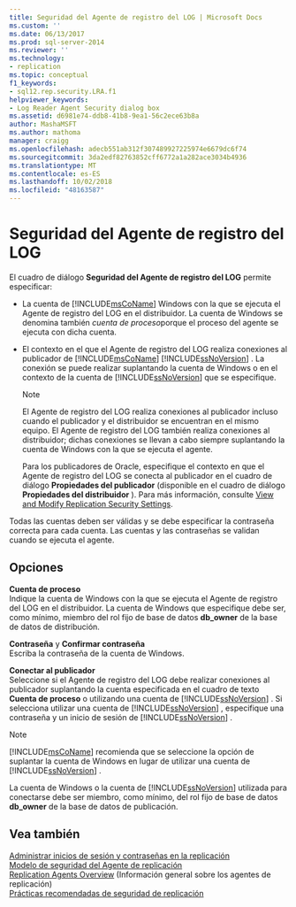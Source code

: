 ```yaml
---
title: Seguridad del Agente de registro del LOG | Microsoft Docs
ms.custom: ''
ms.date: 06/13/2017
ms.prod: sql-server-2014
ms.reviewer: ''
ms.technology:
- replication
ms.topic: conceptual
f1_keywords:
- sql12.rep.security.LRA.f1
helpviewer_keywords:
- Log Reader Agent Security dialog box
ms.assetid: d6981e74-ddb8-41b8-9ea1-56c2ece63b8a
author: MashaMSFT
ms.author: mathoma
manager: craigg
ms.openlocfilehash: adecb551ab312f307489927225974e6679dc6f74
ms.sourcegitcommit: 3da2edf82763852cff6772a1a282ace3034b4936
ms.translationtype: MT
ms.contentlocale: es-ES
ms.lasthandoff: 10/02/2018
ms.locfileid: "48163587"
---
```

# <a name="log-reader-agent-security"></a>Seguridad del Agente de registro del LOG
  El cuadro de diálogo **Seguridad del Agente de registro del LOG** permite especificar:  
  
-   La cuenta de [!INCLUDE[msCoName](../../includes/msconame-md.md)] Windows con la que se ejecuta el Agente de registro del LOG en el distribuidor. La cuenta de Windows se denomina también *cuenta de proceso*porque el proceso del agente se ejecuta con dicha cuenta.  
  
-   El contexto en el que el Agente de registro del LOG realiza conexiones al publicador de [!INCLUDE[msCoName](../../includes/msconame-md.md)] [!INCLUDE[ssNoVersion](../../includes/ssnoversion-md.md)] . La conexión se puede realizar suplantando la cuenta de Windows o en el contexto de la cuenta de [!INCLUDE[ssNoVersion](../../includes/ssnoversion-md.md)] que se especifique.  
  
    > [!NOTE]  
    >  El Agente de registro del LOG realiza conexiones al publicador incluso cuando el publicador y el distribuidor se encuentran en el mismo equipo. El Agente de registro del LOG también realiza conexiones al distribuidor; dichas conexiones se llevan a cabo siempre suplantando la cuenta de Windows con la que se ejecuta el agente.  
  
     Para los publicadores de Oracle, especifique el contexto en que el Agente de registro del LOG se conecta al publicador en el cuadro de diálogo **Propiedades del publicador** (disponible en el cuadro de diálogo **Propiedades del distribuidor** ). Para más información, consulte [View and Modify Replication Security Settings](security/view-and-modify-replication-security-settings.md).  
  
 Todas las cuentas deben ser válidas y se debe especificar la contraseña correcta para cada cuenta. Las cuentas y las contraseñas se validan cuando se ejecuta el agente.  
  
## <a name="options"></a>Opciones  
 **Cuenta de proceso**  
 Indique la cuenta de Windows con la que se ejecuta el Agente de registro del LOG en el distribuidor. La cuenta de Windows que especifique debe ser, como mínimo, miembro del rol fijo de base de datos **db_owner** de la base de datos de distribución.  
  
 **Contraseña** y **Confirmar contraseña**  
 Escriba la contraseña de la cuenta de Windows.  
  
 **Conectar al publicador**  
 Seleccione si el Agente de registro del LOG debe realizar conexiones al publicador suplantando la cuenta especificada en el cuadro de texto **Cuenta de proceso** o utilizando una cuenta de [!INCLUDE[ssNoVersion](../../includes/ssnoversion-md.md)] . Si selecciona utilizar una cuenta de [!INCLUDE[ssNoVersion](../../includes/ssnoversion-md.md)] , especifique una contraseña y un inicio de sesión de [!INCLUDE[ssNoVersion](../../includes/ssnoversion-md.md)] .  
  
> [!NOTE]  
>  [!INCLUDE[msCoName](../../includes/msconame-md.md)] recomienda que se seleccione la opción de suplantar la cuenta de Windows en lugar de utilizar una cuenta de [!INCLUDE[ssNoVersion](../../includes/ssnoversion-md.md)] .  
  
 La cuenta de Windows o la cuenta de [!INCLUDE[ssNoVersion](../../includes/ssnoversion-md.md)] utilizada para conectarse debe ser miembro, como mínimo, del rol fijo de base de datos **db_owner** de la base de datos de publicación.  
  
## <a name="see-also"></a>Vea también  
 [Administrar inicios de sesión y contraseñas en la replicación](security/manage-logins-and-passwords-in-replication.md)   
 [Modelo de seguridad del Agente de replicación](security/replication-agent-security-model.md)   
 [Replication Agents Overview](agents/replication-agents-overview.md)  (Información general sobre los agentes de replicación)  
 [Prácticas recomendadas de seguridad de replicación](security/replication-security-best-practices.md)  
  
  
